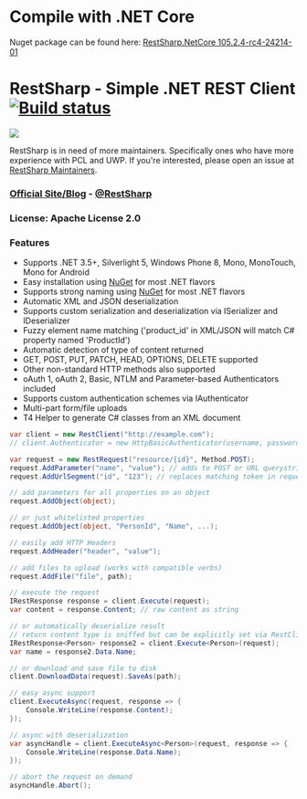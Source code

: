 # Compile with .NET Core
Nuget package can be found here:
[RestSharp.NetCore 105.2.4-rc4-24214-01](https://www.nuget.org/packages/RestSharp.NetCore/105.2.4-rc4-24214-01)

# RestSharp - Simple .NET REST Client [![Build status](https://ci.appveyor.com/api/projects/status/5vdwwducje0miayf?svg=true)](https://ci.appveyor.com/project/hallem/restsharp)

![](https://ci5.googleusercontent.com/proxy/LSXBIaYndN6I0nqGyXGtKk3-woLLXMUj-UPxpJz6yhn-qUv5qHiIpW-8QczKLztBwl1TYyqlTV-1T4dL3o4lWmaZoy9S15ylU8WC5n-dpKFiwYPvWzIR4EumHgzx0q3ZFVyceR6aj-WfLkFu-LGdrGS1Mm-uW-mrEV7L_8HnfIwj0ASI3Ze0sbmjWoMtEvI6mA1mNYBW3wpeZe-BaHXMbTa84tKXKkZcvJC7-Gdsa8T334auZiRLJ_G2idmmgLafAVW_-WXYbbpTyXXXtv_3C4clLDeIOJSYWK_ll2H95THh-JhVgRCTvlgjKb5I=s0-d-e1-ft#https://camo.githubusercontent.com/b5192c7e6e9b9cd446ae5221b4d86a24dcc38a82/687474703a2f2f69632e706963732e6c6976656a6f75726e616c2e636f6d2f6c6a656e2f33393031393336382f31343833302f31343833305f6f726967696e616c2e6a7067)

RestSharp is in need of more maintainers.  Specifically ones who have more experience with PCL and UWP.  If you're interested, please open an issue at [RestSharp Maintainers](https://github.com/hallem/RestSharpMaintainers/issues).

### [Official Site/Blog][1] - [@RestSharp][2]  
### License: Apache License 2.0

### Features

* Supports .NET 3.5+, Silverlight 5, Windows Phone 8, Mono, MonoTouch, Mono for Android
* Easy installation using [NuGet](http://nuget.org/packages/RestSharp) for most .NET flavors
* Supports strong naming using [NuGet](http://nuget.org/packages/RestSharpSigned) for most .NET flavors
* Automatic XML and JSON deserialization
* Supports custom serialization and deserialization via ISerializer and IDeserializer
* Fuzzy element name matching ('product_id' in XML/JSON will match C# property named 'ProductId')
* Automatic detection of type of content returned
* GET, POST, PUT, PATCH, HEAD, OPTIONS, DELETE supported
* Other non-standard HTTP methods also supported
* oAuth 1, oAuth 2, Basic, NTLM and Parameter-based Authenticators included
* Supports custom authentication schemes via IAuthenticator
* Multi-part form/file uploads
* T4 Helper to generate C# classes from an XML document

```csharp
var client = new RestClient("http://example.com");
// client.Authenticator = new HttpBasicAuthenticator(username, password);

var request = new RestRequest("resource/{id}", Method.POST);
request.AddParameter("name", "value"); // adds to POST or URL querystring based on Method
request.AddUrlSegment("id", "123"); // replaces matching token in request.Resource

// add parameters for all properties on an object
request.AddObject(object);

// or just whitelisted properties
request.AddObject(object, "PersonId", "Name", ...);

// easily add HTTP Headers
request.AddHeader("header", "value");

// add files to upload (works with compatible verbs)
request.AddFile("file", path);

// execute the request
IRestResponse response = client.Execute(request);
var content = response.Content; // raw content as string

// or automatically deserialize result
// return content type is sniffed but can be explicitly set via RestClient.AddHandler();
IRestResponse<Person> response2 = client.Execute<Person>(request);
var name = response2.Data.Name;

// or download and save file to disk
client.DownloadData(request).SaveAs(path);

// easy async support
client.ExecuteAsync(request, response => {
    Console.WriteLine(response.Content);
});

// async with deserialization
var asyncHandle = client.ExecuteAsync<Person>(request, response => {
    Console.WriteLine(response.Data.Name);
});

// abort the request on demand
asyncHandle.Abort();
```
 
  [1]: http://restsharp.org
  [2]: http://twitter.com/RestSharp
  [3]: http://groups.google.com/group/RestSharp
